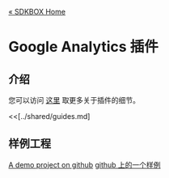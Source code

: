 [&#171; SDKBOX Home](http://sdkbox.com)

<h1>Google Analytics 插件</h1>

## 介绍
您可以访问 [这里](http://www.cocos2d-x.org/sdkbox/googleanalytics) 取更多关于插件的细节。


<<[../shared/guides.md]


## 样例工程

[A demo project on github](https://github.com/sdkbox/sdkbox-sample-ga)
[github 上的一个样例](https://github.com/sdkbox/sdkbox-sample-ga)

